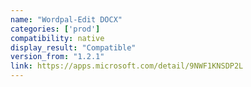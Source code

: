 ```yaml
---
name: "Wordpal-Edit DOCX"
categories: ['prod']
compatibility: native
display_result: "Compatible"
version_from: "1.2.1"
link: https://apps.microsoft.com/detail/9NWF1KNSDP2L
---
```

